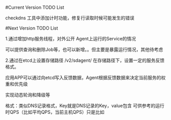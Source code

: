 #Current Version TODO List

checkdns 工具中添加计时功能，修复行读取时候可能发生的错误

#Next Version TODO List

1.通过增加http服务线程，对外公开 Agent上运行的Service的情况

可以提供查询和删除Job等，也可以新增。。但主要是暴露运行情况，其他待考虑

2.通过在etcd上设置存储路径 /v2/sdagent/ 在存储路径下，设置一定的服务反馈格式。

应用APP可以通过向etcd写入反馈数据，Agent根据反馈数据来决定当前服务的权重和优先级

实现动态轮询和降级等

格式：类似DNS记录格式，Key就是DNS记录的Key，value包含 可供参考的运行时QPS（比如平均QPS，当前主机QPS）只是比如
